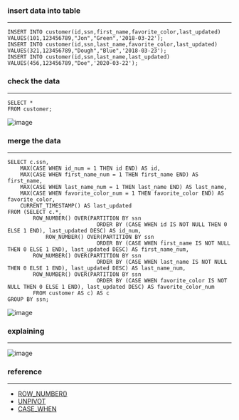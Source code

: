 ### insert data into table
---

```
INSERT INTO customer(id,ssn,first_name,favorite_color,last_updated)
VALUES(101,123456789,"Jon","Green",'2018-03-22');
INSERT INTO customer(id,ssn,last_name,favorite_color,last_updated)
VALUES(321,123456789,"Dough","Blue",'2018-03-23');
INSERT INTO customer(id,ssn,last_name,last_updated)
VALUES(456,123456789,"Doe",'2020-03-22');
```

### check the data
---
```
SELECT *
FROM customer;
```

![image](https://user-images.githubusercontent.com/32189071/173955030-92ef7697-ac55-411d-8c77-bd9f65d9828c.png)


### merge the data 
---
```
SELECT c.ssn,
    MAX(CASE WHEN id_num = 1 THEN id END) AS id,
    MAX(CASE WHEN first_name_num = 1 THEN first_name END) AS first_name,
    MAX(CASE WHEN last_name_num = 1 THEN last_name END) AS last_name,
    MAX(CASE WHEN favorite_color_num = 1 THEN favorite_color END) AS favorite_color,
    CURRENT_TIMESTAMP() AS last_updated
FROM (SELECT c.*,
		ROW_NUMBER() OVER(PARTITION BY ssn 
							ORDER BY (CASE WHEN id IS NOT NULL THEN 0 ELSE 1 END), last_updated DESC) AS id_num,
        	ROW_NUMBER() OVER(PARTITION BY ssn 
							ORDER BY (CASE WHEN first_name IS NOT NULL THEN 0 ELSE 1 END), last_updated DESC) AS first_name_num,                    
		ROW_NUMBER() OVER(PARTITION BY ssn 
							ORDER BY (CASE WHEN last_name IS NOT NULL THEN 0 ELSE 1 END), last_updated DESC) AS last_name_num,    
		ROW_NUMBER() OVER(PARTITION BY ssn 
							ORDER BY (CASE WHEN favorite_color IS NOT NULL THEN 0 ELSE 1 END), last_updated DESC) AS favorite_color_num
		FROM customer AS c) AS c
GROUP BY ssn;
```


![image](https://user-images.githubusercontent.com/32189071/173955080-d62dc116-bfaf-4b2e-b5fc-2ae5f0105f84.png)


### explaining
---


![image](https://user-images.githubusercontent.com/32189071/173970799-0f40ed66-71f3-48b8-ae23-394034bc9d35.png)


### reference
---
- [ROW_NUMBER()](https://www.javatpoint.com/mysql-row_number-function)
- [UNPIVOT](https://ubiq.co/database-blog/unpivot-table-mysql/)
- [CASE_WHEN](https://www.w3schools.com/sql/sql_case.asp)
